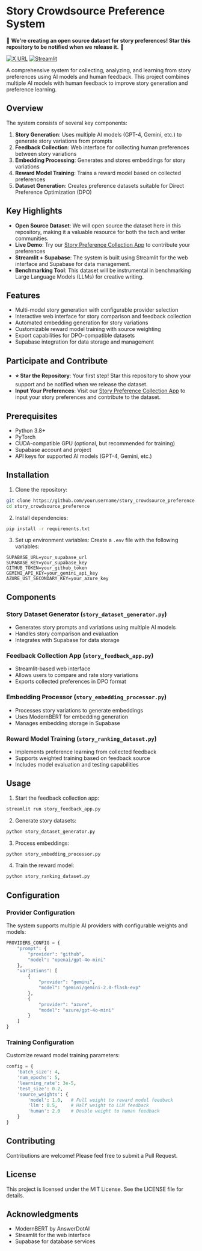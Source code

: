 # Story Crowdsource Preference System

🌟 **We're creating an open source dataset for story preferences! Star this repository to be notified when we release it.** 🌟

[![X URL](https://img.shields.io/twitter/url/https/x.com/doc_editor_saas.svg?style=social&label=Follow%20%40doc_editor_saas)](https://x.com/doc_editor_saas)
[![Streamlit](https://static.streamlit.io/badges/streamlit_badge_black_white.svg)](https://storycrowdsourcepreference.streamlit.app)


A comprehensive system for collecting, analyzing, and learning from story preferences using AI models and human feedback. This project combines multiple AI models with human feedback to improve story generation and preference learning.

## Overview

The system consists of several key components:

1. **Story Generation**: Uses multiple AI models (GPT-4, Gemini, etc.) to generate story variations from prompts
2. **Feedback Collection**: Web interface for collecting human preferences between story variations
3. **Embedding Processing**: Generates and stores embeddings for story variations
4. **Reward Model Training**: Trains a reward model based on collected preferences
5. **Dataset Generation**: Creates preference datasets suitable for Direct Preference Optimization (DPO)

## Key Highlights

- **Open Source Dataset**: We will open source the dataset here in this repository, making it a valuable resource for both the tech and writer communities.
- **Live Demo**: Try our [Story Preference Collection App](https://storycrowdsourcepreference.streamlit.app) to contribute your preferences
- **Streamlit + Supabase**: The system is built using Streamlit for the web interface and Supabase for data management.
- **Benchmarking Tool**: This dataset will be instrumental in benchmarking Large Language Models (LLMs) for creative writing.

## Features

- Multi-model story generation with configurable provider selection
- Interactive web interface for story comparison and feedback collection
- Automated embedding generation for story variations
- Customizable reward model training with source weighting
- Export capabilities for DPO-compatible datasets
- Supabase integration for data storage and management

## Participate and Contribute

- **⭐ Star the Repository**: Your first step! Star this repository to show your support and be notified when we release the dataset.
- **Input Your Preferences**: Visit our [Story Preference Collection App](https://storycrowdsourcepreference.streamlit.app) to input your story preferences and contribute to the dataset.

## Prerequisites

- Python 3.8+
- PyTorch
- CUDA-compatible GPU (optional, but recommended for training)
- Supabase account and project
- API keys for supported AI models (GPT-4, Gemini, etc.)

## Installation

1. Clone the repository:
```bash
git clone https://github.com/yourusername/story_crowdsource_preference.git
cd story_crowdsource_preference
```

2. Install dependencies:
```bash
pip install -r requirements.txt
```

3. Set up environment variables:
Create a `.env` file with the following variables:
```
SUPABASE_URL=your_supabase_url
SUPABASE_KEY=your_supabase_key
GITHUB_TOKEN=your_github_token
GEMINI_API_KEY=your_gemini_api_key
AZURE_UST_SECONDARY_KEY=your_azure_key
```

## Components

### Story Dataset Generator (`story_dataset_generator.py`)
- Generates story prompts and variations using multiple AI models
- Handles story comparison and evaluation
- Integrates with Supabase for data storage

### Feedback Collection App (`story_feedback_app.py`)
- Streamlit-based web interface
- Allows users to compare and rate story variations
- Exports collected preferences in DPO format

### Embedding Processor (`story_embedding_processor.py`)
- Processes story variations to generate embeddings
- Uses ModernBERT for embedding generation
- Manages embedding storage in Supabase

### Reward Model Training (`story_ranking_dataset.py`)
- Implements preference learning from collected feedback
- Supports weighted training based on feedback source
- Includes model evaluation and testing capabilities

## Usage

1. Start the feedback collection app:
```bash
streamlit run story_feedback_app.py
```

2. Generate story datasets:
```bash
python story_dataset_generator.py
```

3. Process embeddings:
```bash
python story_embedding_processor.py
```

4. Train the reward model:
```bash
python story_ranking_dataset.py
```

## Configuration

### Provider Configuration
The system supports multiple AI providers with configurable weights and models:

```python
PROVIDERS_CONFIG = {
    "prompt": {
        "provider": "github",
        "model": "openai/gpt-4o-mini"
    },
    "variations": [
        {
            "provider": "gemini",
            "model": "gemini/gemini-2.0-flash-exp"
        },
        {
            "provider": "azure",
            "model": "azure/gpt-4o-mini"
        }
    ]
}
```

### Training Configuration
Customize reward model training parameters:

```python
config = {
    'batch_size': 4,
    'num_epochs': 5,
    'learning_rate': 3e-5,
    'test_size': 0.2,
    'source_weights': {
        'model': 1.0,   # Full weight to reward model feedback
        'llm': 0.5,     # Half weight to LLM feedback
        'human': 2.0    # Double weight to human feedback
    }
}
```

## Contributing

Contributions are welcome! Please feel free to submit a Pull Request.

## License

This project is licensed under the MIT License. See the LICENSE file for details.

## Acknowledgments

- ModernBERT by AnswerDotAI
- Streamlit for the web interface
- Supabase for database services
 
